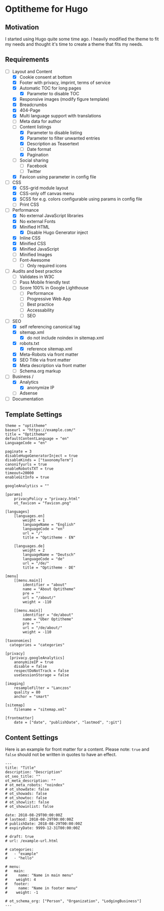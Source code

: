 # Optitheme for Hugo

## Motivation

I started using Hugo quite some time ago. I heavily modified the theme to fit my needs and thought it's time to create a theme that fits my needs.

## Requirements

- [ ] Layout and Content
	- [x] Cookie consent at bottom
	- [x] Footer with privacy, imprint, terms of service
	- [x] Automatic TOC for long pages
		- [x] Parameter to disable TOC
	- [x] Responsive images (modify figure template)
	- [x] Breadcrumbs
	- [x] 404-Page
	- [x] Multi language support with translations
	- [ ] Meta data for author
	- [ ] Content listings
		- [x] Parameter to disable listing
		- [x] Parameter to filter unwanted entries
		- [x] Description as Teasertext
		- [ ] Date format
		- [x] Pagination
	- [ ] Social sharing
		- [ ] Facebook
		- [ ] Twitter
	- [x] Favicon using parameter in config file

- [ ] CSS
	- [x] CSS-grid module layout
	- [x] CSS-only off canvas menu
	- [x] SCSS for e.g. colors configurable using params in config file
	- [ ] Print CSS

- [ ] Performance
	- [x] No external JavaScript libraries
	- [x] No external Fonts
	- [x] Minified HTML
		- [x] Disable Hugo Generator inject
	- [x] Inline CSS
	- [x] Minified CSS
	- [x] Minified JavaScript
	- [ ] Minified Images
	- [ ] Font-Awesome
		- [ ] Only required icons

- [ ] Audits and best practice
	- [ ] Validates in W3C
	- [ ] Pass Mobile friendly test
	- [ ] Score 100% in Google Lighthouse
		- [ ] Performance
		- [ ] Progressive Web App
		- [ ] Best practice
		- [ ] Accessability
		- [ ] SEO

- [ ] SEO
	- [x] self referencing canonical tag
	- [x] sitemap.xml	
		- [x] do not include noindex in sitemap.xml
	- [x] robots.txt
		- [x] reference sitemap.xml
	- [x] Meta-Robots via front matter
	- [x] SEO Title via front matter
	- [x] Meta description via front matter
	- [ ] Schema.org markup

- [ ] Business /
	- [x] Analytics
		- [x] anonymize IP
	- [ ] Adsense
	
- [ ] Documentation

## Template Settings

```
theme = "optitheme"
baseurl = "https://example.com/"
title = "Optitheme"
defaultContentLanguage = "en"
LanguageCode = "en"

paginate = 3
disableHugoGeneratorInject = true
disableKinds = ["taxonomyTerm"]
canonifyurls = true
enableRobotsTXT = true
timeout=20000
enableGitInfo = true

googleAnalytics = ""

[params]
	privacyPolicy = "privacy.html"
	ot_favicon = "favicon.png"

[languages]
    [languages.en]
		weight = 1
        languageName = "English"
        languageCode = "en"
		url = "/"		
		title = "Optitheme - EN"

    [languages.de]
		weight = 2
        languageName = "Deutsch"
        languageCode = "de"
        url = "/de/"
		title = "Optitheme - DE"	
		
[menu]
	[[menu.main]]
		identifier = "about"
		name = "About Optitheme"
		pre = ""
		url = "/about/"
		weight = -110

	[[menu.main]]
		identifier = "de/about"
		name = "Über Optitheme"
		pre = ""
		url = "/de/about/"
		weight = -110	

[taxonomies]
  categories = "categories"	
		
[privacy]
  [privacy.googleAnalytics]
    anonymizeIP = true
    disable = false
    respectDoNotTrack = false
    useSessionStorage = false

[imaging]
	resampleFilter = "Lanczos"
	quality = 80
	anchor = "smart"
	
[sitemap]
	filename = "sitemap.xml"
	
[frontmatter]
	date = ["date", "publishDate", "lastmod", ":git"]
```


## Content Settings

Here is an example for front matter for a content. Please note: `true` and `false` should not be written in quotes to have an effect.

```
---
title: "Title"
description: "Description"
ot_seo_title: ""
ot_meta_description: ""
# ot_meta_robots: "noindex"
# ot_showdate: false
# ot_showads: false
# ot_showtoc: false
# ot_showlist: false
# ot_showinlist: false

date: 2018-08-29T00:00:00Z
# lastmod: 2018-08-29T00:00:00Z
# publishDate: 2018-08-29T00:00:00Z
# expiryDate: 9999-12-31T00:00:00Z

# draft: true
# url: /example-url.html

# categories:
#   - "example"
#   - "hello"

# menu:
#   main:
#     name: "Name in main menu"
#    weight: 4
#   footer:
#     name: "Name in footer menu"
#    weight: -1

# ot_schema_org: ["Person", "Organization", "LodgingBusiness"]
---
```
